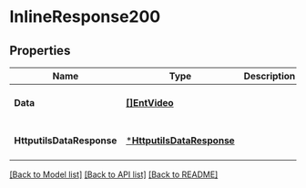 # InlineResponse200

## Properties
Name | Type | Description | Notes
------------ | ------------- | ------------- | -------------
**Data** | [**[]EntVideo**](ent.Video.md) |  | [optional] [default to null]
**HttputilsDataResponse** | [***HttputilsDataResponse**](httputils.DataResponse.md) |  | [optional] [default to null]

[[Back to Model list]](../README.md#documentation-for-models) [[Back to API list]](../README.md#documentation-for-api-endpoints) [[Back to README]](../README.md)


